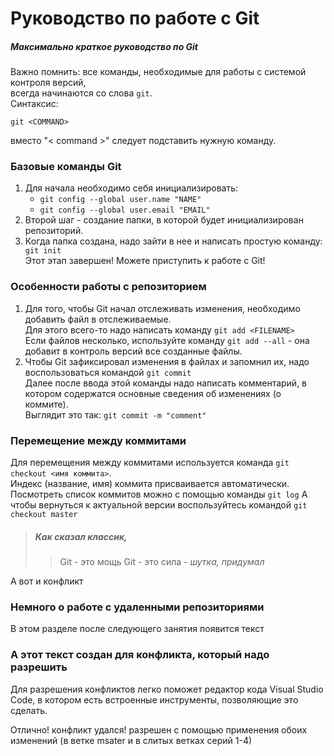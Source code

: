 # Руководство по работе с Git
##### Максимально краткое руководство по Git
Важно помнить: все команды, необходимые для работы с системой контроля версий, \
всегда начинаются со слова ```git```. \
Синтаксис:
```
git <COMMAND>
``` 
вместо "< command >" следует подставить нужную команду.

### Базовые команды Git
1. Для начала необходимо себя инициализировать:
   * ```git config --global user.name "NAME"```
   * ```git config --global user.email "EMAIL"```
2. Второй шаг - создание папки, в которой будет инициализирован репозиторий.
3. Когда папка создана, надо зайти в нее и написать простую команду:
   ``` git init``` \
Этот этап завершен! Можете приступить к работе с Git!
### Особенности работы с репозиторием
1. Для того, чтобы Git начал отслеживать изменения, необходимо добавить файл в отслеживаемые.  
   Для этого всего-то надо написать команду ```git add <FILENAME>```  
   Если файлов несколько, используйте команду ```git add --all``` - она добавит в контроль версий все созданные файлы.  
2. Чтобы Git зафиксировал изменения в файлах и запомнил их, надо воспользоваться командой ```git commit```  
   Далее после ввода этой команды надо написать комментарий, в котором содержатся основные сведения об изменениях (о коммите).  
   Выглядит это так: ```git commit -m "comment"```

### Перемещение между коммитами
Для перемещения между коммитами используется команда ```git checkout <имя коммита>```.  
Индекс (название, имя) коммита присваивается автоматически.  
Посмотреть список коммитов можно с помощью команды ```git log```
А чтобы вернуться к актуальной версии воспользуйтесь командой ```git checkout master```
> ##### Как сказал классик,
>> Git - это мощь
>> Git - это сила
> *- шутка, придумал*





А вот и конфликт
### Немного о работе с удаленными репозиториями
В этом разделе после следующего занятия появится текст

### А этот текст создан для конфликта, который надо разрешить
Для разрешения конфликтов легко поможет редактор кода Visual Studio Code, в котором есть встроенные инструменты, позволяющие это сделать. 

Отлично! конфликт удался! разрешен с помощью применения обоих изменений (в ветке msater и в слитых ветках серий 1-4)